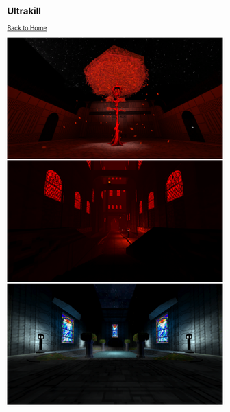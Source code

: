 ## Ultrakill

[Back to Home](https://github.com/RickyFoots/Wallpapers/tree/main/Collection)

</h1>

<img src="https://github.com/RickyFoots/Wallpapers/blob/main/Collection/Video%20Games/Ultrakill/Ultrakill.jpg">

<img src="https://github.com/RickyFoots/Wallpapers/blob/main/Collection/Video%20Games/Ultrakill/Ultrakill-City.png">

<img src="https://github.com/RickyFoots/Wallpapers/blob/main/Collection/Video%20Games/Ultrakill/Ultrakill-Level.png">